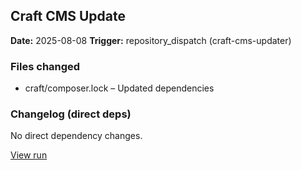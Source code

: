 ## Craft CMS Update

**Date:** 2025-08-08
**Trigger:** repository_dispatch (craft-cms-updater)

### Files changed
- craft/composer.lock – Updated dependencies

### Changelog (direct deps)
No direct dependency changes.

[View run](https://github.com/timsteegmueller/craft-test-repo/actions/runs/16824505443)
